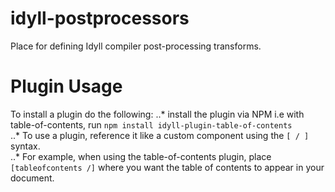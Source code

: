 # idyll-postprocessors
Place for defining Idyll compiler post-processing transforms.

# Plugin Usage 
To install a plugin do the following: 
..* install the plugin via NPM i.e with table-of-contents, run `npm install idyll-plugin-table-of-contents` <br>
..* To use a plugin, reference it like a custom component using the `[ / ]` syntax. <br>
..* For example, when using the table-of-contents plugin, place `[tableofcontents /]` where you want the table of contents to appear in your document. 

